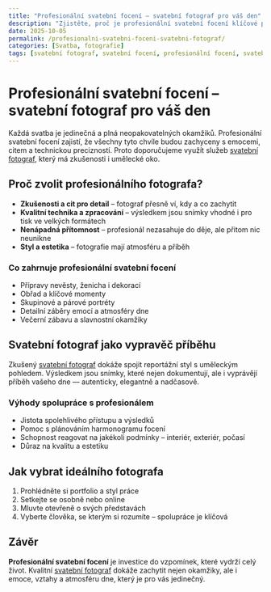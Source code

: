 ```yaml
---
title: "Profesionální svatební focení – svatební fotograf pro váš den"
description: "Zjistěte, proč je profesionální svatební focení klíčové pro zachycení vašeho velkého dne. Spolupracujte s talentovaným svatebním fotografem a získejte snímky plné emocí a krásy."
date: 2025-10-05
permalink: /profesionalni-svatebni-foceni-svatebni-fotograf/
categories: [Svatba, fotografie]
tags: [svatební fotograf, svatební focení, profesionální focení, svatební den]
---
```


# Profesionální svatební focení – svatební fotograf pro váš den

Každá svatba je jedinečná a plná neopakovatelných okamžiků. Profesionální svatební focení zajistí, že všechny tyto chvíle budou zachyceny s emocemi, citem a technickou precizností. Proto doporučujeme využít služeb [svatební fotograf](https://www.zahalkafoto.cz/), který má zkušenosti i umělecké oko.

## Proč zvolit profesionálního fotografa?

- **Zkušenosti a cit pro detail** – fotograf přesně ví, kdy a co zachytit  
- **Kvalitní technika a zpracování** – výsledkem jsou snímky vhodné i pro tisk ve velkých formátech  
- **Nenápadná přítomnost** – profesionál nezasahuje do děje, ale přitom nic neunikne  
- **Styl a estetika** – fotografie mají atmosféru a příběh

### Co zahrnuje profesionální svatební focení

- Přípravy nevěsty, ženicha i dekorací  
- Obřad a klíčové momenty  
- Skupinové a párové portréty  
- Detailní záběry emocí a atmosféry dne  
- Večerní zábavu a slavnostní okamžiky

## Svatební fotograf jako vypravěč příběhu

Zkušený [svatební fotograf](https://www.zahalkafoto.cz/) dokáže spojit reportážní styl s uměleckým pohledem. Výsledkem jsou snímky, které nejen dokumentují, ale i vyprávějí příběh vašeho dne — autenticky, elegantně a nadčasově.

### Výhody spolupráce s profesionálem

- Jistota spolehlivého přístupu a výsledků  
- Pomoc s plánováním harmonogramu focení  
- Schopnost reagovat na jakékoli podmínky – interiér, exteriér, počasí  
- Důraz na kvalitu a estetiku

## Jak vybrat ideálního fotografa

1. Prohlédněte si portfolio a styl práce  
2. Setkejte se osobně nebo online  
3. Mluvte otevřeně o svých představách  
4. Vyberte člověka, se kterým si rozumíte – spolupráce je klíčová

## Závěr

**Profesionální svatební focení** je investice do vzpomínek, které vydrží celý život. Kvalitní [svatební fotograf](https://www.zahalkafoto.cz/) dokáže zachytit nejen okamžiky, ale i emoce, vztahy a atmosféru dne, který je pro vás jedinečný.
